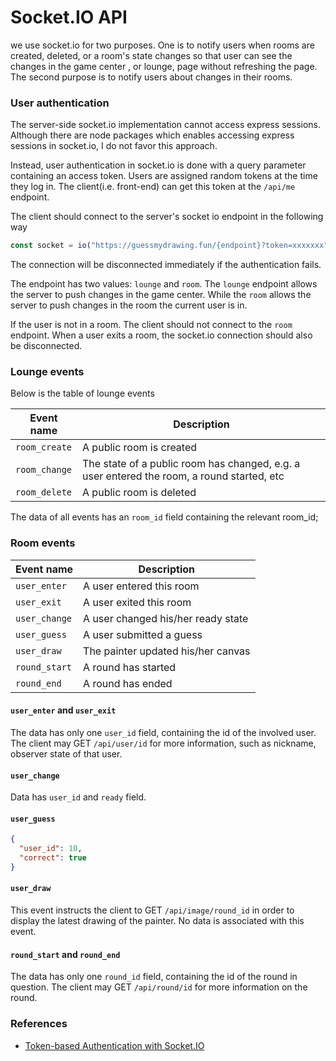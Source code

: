 # Socket.IO API

we use socket.io for two purposes. One is to notify users when rooms are created,
deleted, or a room's state changes so that user can see the changes in the game center
, or lounge, page without refreshing the page. The second purpose is to notify users
about changes in their rooms.

### User authentication

The server-side socket.io implementation cannot access express sessions. Although
there are node packages which enables accessing express sessions in socket.io, I
do not favor this approach.

Instead, user authentication in socket.io is done with a query parameter containing
an access token. Users are assigned random tokens at the time they log in. The
client(i.e. front-end) can get this token at the `/api/me` endpoint.

The client should connect to the server's socket io endpoint in the following way

```js
const socket = io("https://guessmydrawing.fun/{endpoint}?token=xxxxxxx");
```

The connection will be disconnected immediately if the authentication fails.

The endpoint has two values: `lounge` and `room`. The `lounge` endpoint allows the server
to push changes in the game center. While the `room` allows the server to push changes in
the room the current user is in.

If the user is not in a room. The client should not connect to the `room` endpoint.
When a user exits a room, the socket.io connection should also be disconnected.

### Lounge events

Below is the table of lounge events

Event name | Description
---------|---------------
`room_create` | A public room is created
`room_change` | The state of a public room has changed, e.g. a user entered the room, a round started, etc
`room_delete` | A public room is deleted

The data of all events has an `room_id` field containing the relevant room_id;

### Room events

Event name | Description
------------|-------------
`user_enter` | A user entered this room
`user_exit` | A user exited this room
`user_change` | A user changed his/her ready state
`user_guess` | A user submitted a guess
`user_draw` | The painter updated his/her canvas
`round_start` | A round has started
`round_end` | A round has ended

#### `user_enter` and `user_exit`

The data has only one `user_id` field, containing the id of the involved user. The client
may GET `/api/user/id` for more information, such as nickname, observer state of that user.


#### `user_change`

Data has `user_id` and `ready` field.

#### `user_guess`

```json
{
  "user_id": 10,
  "correct": true
}
```

#### `user_draw`

This event instructs the client to GET `/api/image/round_id` in order to display
the latest drawing of the painter. No data is associated with this event.


#### `round_start` and `round_end`

The data has only one `round_id` field, containing the id of the round in question.
The client may GET `/api/round/id` for more information on the round.


### References

* [Token-based Authentication with Socket.IO](https://auth0.com/blog/auth-with-socket-io/)
